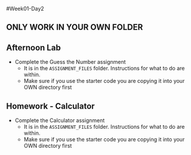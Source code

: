 #Week01-Day2

## ONLY WORK IN YOUR OWN FOLDER

## Afternoon Lab
- Complete the Guess the Number assignment
  - It is in the `ASSIGNMENT_FILES` folder. Instructions for what to do are within.
  - Make sure if you use the starter code you are copying it into your OWN directory first

## Homework - Calculator
- Complete the Calculator assignment
  - It is in the `ASSIGNMENT_FILES` folder. Instructions for what to do are within.
  - Make sure if you use the starter code you are copying it into your OWN directory first
